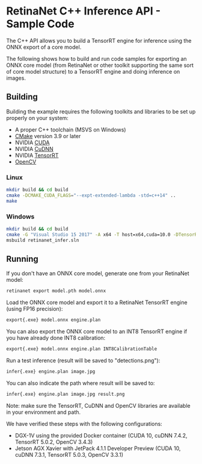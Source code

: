 # RetinaNet C++ Inference API - Sample Code

The C++ API allows you to build a TensorRT engine for inference using the ONNX export of a core model.

The following shows how to build and run code samples for exporting an ONNX core model (from RetinaNet or other toolkit supporting the same sort of core model structure) to a TensorRT engine and doing inference on images.

## Building

Building the example requires the following toolkits and libraries to be set up properly on your system:
* A proper C++ toolchain (MSVS on Windows)
* [CMake](https://cmake.org/download/) version 3.9 or later
* NVIDIA [CUDA](https://developer.nvidia.com/cuda-toolkit)
* NVIDIA [CuDNN](https://developer.nvidia.com/cudnn)
* NVIDIA [TensorRT](https://developer.nvidia.com/tensorrt)
* [OpenCV](https://opencv.org/releases.html)

### Linux
```bash
mkdir build && cd build
cmake -DCMAKE_CUDA_FLAGS="--expt-extended-lambda -std=c++14" ..
make
```

### Windows
```bash
mkdir build && cd build
cmake -G "Visual Studio 15 2017" -A x64 -T host=x64,cuda=10.0 -DTensorRT_DIR="C:\path\to\tensorrt" -DOpenCV_DIR="C:\path\to\opencv\build" ..
msbuild retinanet_infer.sln
```

## Running

If you don't have an ONNX core model, generate one from your RetinaNet model:
```bash
retinanet export model.pth model.onnx
```

Load the ONNX core model and export it to a RetinaNet TensorRT engine (using FP16 precision):
```bash
export{.exe} model.onnx engine.plan
```

You can also export the ONNX core model to an INT8 TensorRT engine if you have already done INT8 calibration:
```bash
export{.exe} model.onnx engine.plan INT8CalibrationTable
```

Run a test inference (result will be saved to "detections.png"):
```bash
infer{.exe} engine.plan image.jpg
```

You can also indicate the path where result will be saved to:
```bash
infer{.exe} engine.plan image.jpg result.png
```

Note: make sure the TensorRT, CuDNN and OpenCV libraries are available in your environment and path.

We have verified these steps with the following configurations:
* DGX-1V using the provided Docker container (CUDA 10, cuDNN 7.4.2, TensorRT 5.0.2, OpenCV 3.4.3)
* Jetson AGX Xavier with JetPack 4.1.1 Developer Preview (CUDA 10, cuDNN 7.3.1, TensorRT 5.0.3, OpenCV 3.3.1)




